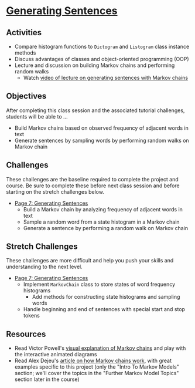 # [Generating Sentences](https://docs.google.com/presentation/d/1B0cYEcEK0TIcRVZB8Gy8WcxMEUL53yl5emjJTi2_KbU/edit)

## Activities
- Compare histogram functions to `Dictogram` and `Listogram` class instance methods
- Discuss advantages of classes and object-oriented programming (OOP)
- Lecture and discussion on building Markov chains and performing random walks
    - Watch [video of lecture on generating sentences with Markov chains]

## Objectives
After completing this class session and the associated tutorial challenges, students will be able to ...
- Build Markov chains based on observed frequency of adjacent words in text
- Generate sentences by sampling words by performing random walks on Markov chain

## Challenges
These challenges are the baseline required to complete the project and course.
Be sure to complete these before next class session and before starting on the stretch challenges below.
- [Page 7: Generating Sentences]
    - Build a Markov chain by analyzing frequency of adjacent words in text
    - Sample a random word from a state histogram in a Markov chain
    - Generate a sentence by performing a random walk on Markov chain

## Stretch Challenges
These challenges are more difficult and help you push your skills and understanding to the next level.
- [Page 7: Generating Sentences]
    - Implement `MarkovChain` class to store states of word frequency histograms
        - Add methods for constructing state histograms and sampling words
    - Handle beginning and end of sentences with special start and stop tokens

## Resources
- Read Victor Powell's [visual explanation of Markov chains] and play with the interactive animated diagrams
- Read Alex Dejeu's [article on how Markov chains work][Dejeu Markov article], with great examples specific to this project (only the "Intro To Markov Models" section; we'll cover the topics in the "Further Markov Model Topics" section later in the course)

[video of lecture on generating sentences with Markov chains]: https://www.youtube.com/watch?v=NcmSugXmB-g
[Page 7: Generating Sentences]: https://www.makeschool.com/academy/tutorial/tweet-generator-data-structures-probability-with-python/generating-sentences-with-markov-chains
[visual explanation of Markov chains]: http://setosa.io/blog/2014/07/26/markov-chains/
[Dejeu Markov article]: https://hackernoon.com/from-what-is-a-markov-model-to-here-is-how-markov-models-work-1ac5f4629b71
